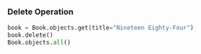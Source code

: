 ### Delete Operation
```python
book = Book.objects.get(title="Nineteen Eighty-Four")
book.delete()
Book.objects.all()